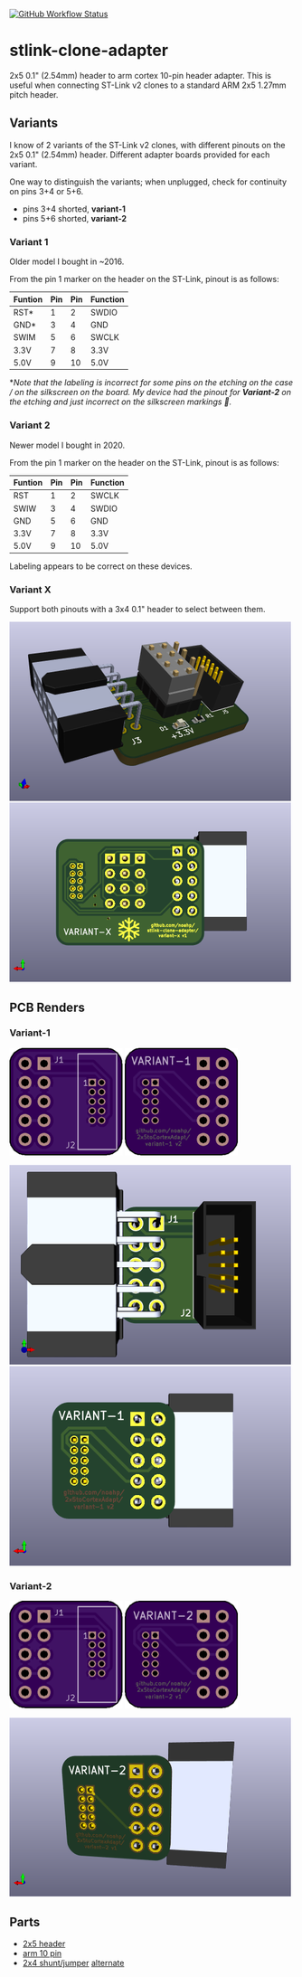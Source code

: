 [![GitHub Workflow
Status](https://img.shields.io/github/workflow/status/noahp/stlink-clone-adapter/main-ci?style=for-the-badge)](https://github.com/noahp/stlink-clone-adapter/actions)

# stlink-clone-adapter

2x5 0.1" (2.54mm) header to arm cortex 10-pin header adapter. This is useful
when connecting ST-Link v2 clones to a standard ARM 2x5 1.27mm pitch header.

## Variants

I know of 2 variants of the ST-Link v2 clones, with different pinouts on the 2x5 0.1"
(2.54mm) header. Different adapter boards provided for each variant.

One way to distinguish the variants; when unplugged, check for continuity on pins 3+4 or 5+6.

- pins 3+4 shorted, **variant-1**
- pins 5+6 shorted, **variant-2**

### Variant 1

Older model I bought in ~2016.

From the pin 1 marker on the header on the ST-Link, pinout is as follows:

|Funtion|Pin|Pin|Function|
|---|---|---|---|
|RST*|1|2|SWDIO|
|GND*|3|4|GND|
|SWIM|5|6|SWCLK|
|3.3V|7|8|3.3V|
|5.0V|9|10|5.0V|

**Note that the labeling is incorrect for some pins on the etching on the case /
on the silkscreen on the board. My device had the pinout for **Variant-2** on
the etching and just incorrect on the silkscreen markings 🤷.*

### Variant 2

Newer model I bought in 2020.

From the pin 1 marker on the header on the ST-Link, pinout is as follows:

|Funtion|Pin|Pin|Function|
|---|---|---|---|
|RST|1|2|SWCLK|
|SWIW|3|4|SWDIO|
|GND|5|6|GND|
|3.3V|7|8|3.3V|
|5.0V|9|10|5.0V|

Labeling appears to be correct on these devices.

### Variant X

Support both pinouts with a 3x4 0.1" header to select between them.

![top](variant-x/pcb_render_top.png)
![bottom](variant-x/pcb_render_bottom.png)

## PCB Renders

### Variant-1

![top](variant-1/pcb_render_top.png)
![bottom](variant-1/pcb_render_bottom.png)

![3d-top](variant-1/stlink-clone-adapter_top.png)
![3d-bottom](variant-1/stlink-clone-adapter_bottom.png)

### Variant-2

![top](variant-2/pcb_render_top.png)
![bottom](variant-2/pcb_render_bottom.png)

![3d](variant-2/stlink-clone-adapter-bottom.png)

## Parts

- [2x5 header](http://www.digikey.com/product-search/en?keywords=SFH11-PBPC-D05-RA-BK)
- [arm 10 pin](http://www.digikey.com/product-detail/en/3220-10-0100-00/1175-1627-ND/3883661)
- [2x4 shunt/jumper](https://www.digikey.com/en/products/detail/amphenol-icc-fci/69145-208LF/1523748) [alternate](https://www.digikey.com/en/products/detail/samtec-inc/MNT-104-BK-G/6613574)

